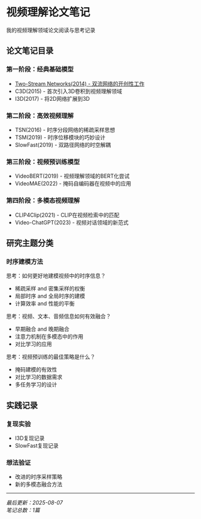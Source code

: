 # 视频理解论文笔记
我的视频理解领域论文阅读与思考记录

## 论文笔记目录
### 第一阶段：经典基础模型
- [Two-Stream Networks(2014) - 双流网络的开创性工作](Two-stream_Networks.md)
- C3D(2015) - 首次引入3D卷积到视频理解领域
- I3D(2017) - 将2D网络扩展到3D

### 第二阶段：高效视频理解
- TSN(2016) - 时序分段网络的稀疏采样思想
- TSM(2019) - 时序位移模块的巧妙设计
- SlowFast(2019) - 双路径网络的时空解耦

### 第三阶段：视频预训练模型
- VideoBERT(2019) - 视频理解领域的BERT化尝试
- VideoMAE(2022) - 掩码自编码器在视频中的应用

### 第四阶段：多模态视频理解
- CLIP4Clip(2021) - CLIP在视频检索中的匹配
- Video-ChatGPT(2023) - 视频对话领域的新范式

## 研究主题分类
### 时序建模方法
思考：如何更好地建模视频中的时序信息？
- 稀疏采样 and 密集采样的权衡
- 局部时序 and 全局时序的建模
- 计算效率 and 性能的平衡

思考：视频、文本、音频信息如何有效融合？
- 早期融合 and 晚期融合
- 注意力机制在多模态中的作用
- 对比学习的应用

思考：视频预训练的最佳策略是什么？
- 掩码建模的有效性
- 对比学习的数据需求
- 多任务学习的设计

## 实践记录
### 复现实验
- I3D复现记录
- SlowFast复现记录

### 想法验证
- 改进的时序采样策略
- 新的多模态融合方法

---
*最后更新：2025-08-07*  
*笔记总数：1篇*